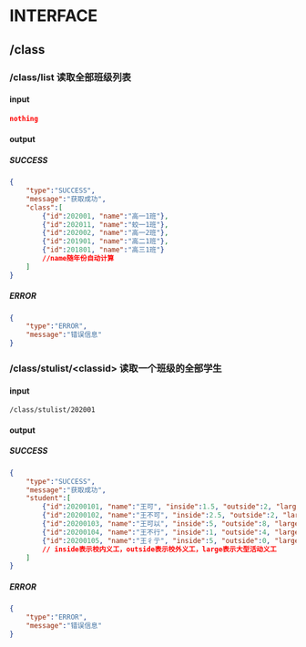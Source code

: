 # INTERFACE

## /class

### /class/list 读取全部班级列表

#### input

``` json
nothing
```

#### output

##### SUCCESS

``` json
{
    "type":"SUCCESS",
    "message":"获取成功",
    "class":[
        {"id":202001, "name":"高一1班"},
        {"id":202011, "name":"蛟一1班"},
        {"id":202002, "name":"高一2班"},
        {"id":201901, "name":"高二1班"},
        {"id":201801, "name":"高三1班"}
        //name随年份自动计算
    ]
}
```

##### ERROR

``` json
{
    "type":"ERROR",
    "message":"错误信息"
}
```

### /class/stulist/\<classid> 读取一个班级的全部学生

#### input 

```
/class/stulist/202001
```

#### output

##### SUCCESS
``` json
{
    "type":"SUCCESS",
    "message":"获取成功",
    "student":[
        {"id":20200101, "name":"王可", "inside":1.5, "outside":2, "large":8},
        {"id":20200102, "name":"王不可", "inside":2.5, "outside":2, "large":8},
        {"id":20200103, "name":"王可以", "inside":5, "outside":8, "large":0},
        {"id":20200104, "name":"王不行", "inside":1, "outside":4, "large":16},
        {"id":20200105, "name":"王彳亍", "inside":5, "outside":0, "large":8}
        // inside表示校内义工，outside表示校外义工，large表示大型活动义工
    ]
}
```
##### ERROR

``` json
{
    "type":"ERROR",
    "message":"错误信息"
}
```
